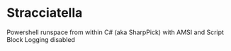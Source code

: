 # Stracciatella
Powershell runspace from within C# (aka SharpPick) with AMSI and Script Block Logging disabled
